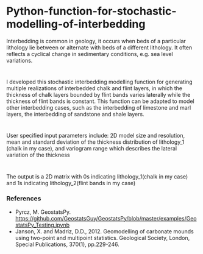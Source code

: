 # Python-function-for-stochastic-modelling-of-interbedding
Interbedding is common in geology, it occurs when beds of a particular lithology lie between or alternate with beds of a different lithology. It often reflects a cyclical change in sedimentary conditions, e.g. sea level variations.
# 
I developed this stochastic interbedding modelling function for generating multiple realizations of interbedded chalk and flint layers, in which the thickness of chalk layers bounded by flint bands varies laterally while the thickness of flint bands is constant. This function can be adapted to model other interbedding cases, such as the interbedding of limestone and marl layers, the interbedding of sandstone and shale layers.
# 
User specified input parameters include: 2D model size and resolution, mean and standard deviation of the thickness distribution of lithology_1 (chalk in my case), and variogram range which describes the lateral variation of the thickness
# 
The output is a 2D matrix with 0s indicating lithology_1(chalk in my case) and 1s indicating lithology_2(flint bands in my case)
### References
- Pyrcz, M. GeostatsPy. https://github.com/GeostatsGuy/GeostatsPy/blob/master/examples/GeostatsPy_Testing.ipynb
- Janson, X. and Madriz, D.D., 2012. Geomodelling of carbonate mounds using two-point and multipoint statistics. Geological Society, London, Special Publications, 370(1), pp.229-246.
